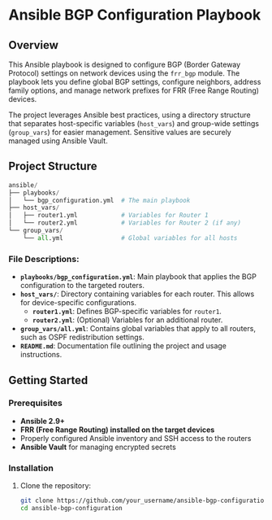 # Ansible BGP Configuration Playbook

## Overview
This Ansible playbook is designed to configure BGP (Border Gateway Protocol) settings on network devices using the `frr_bgp` module. The playbook lets you define global BGP settings, configure neighbors, address family options, and manage network prefixes for FRR (Free Range Routing) devices.

The project leverages Ansible best practices, using a directory structure that separates host-specific variables (`host_vars`) and group-wide settings (`group_vars`) for easier management. Sensitive values are securely managed using Ansible Vault.

## Project Structure
```python
ansible/
├── playbooks/
│   └── bgp_configuration.yml  # The main playbook
├── host_vars/
│   ├── router1.yml            # Variables for Router 1
│   └── router2.yml            # Variables for Router 2 (if any)
└── group_vars/
    └── all.yml                # Global variables for all hosts
```

### **File Descriptions:**
- **`playbooks/bgp_configuration.yml`**: Main playbook that applies the BGP configuration to the targeted routers.
- **`host_vars/`**: Directory containing variables for each router. This allows for device-specific configurations.
  - **`router1.yml`**: Defines BGP-specific variables for `router1`.
  - **`router2.yml`**: (Optional) Variables for an additional router.
- **`group_vars/all.yml`**: Contains global variables that apply to all routers, such as OSPF redistribution settings.
- **`README.md`**: Documentation file outlining the project and usage instructions.

## Getting Started

### Prerequisites
- **Ansible 2.9+**
- **FRR (Free Range Routing) installed on the target devices**
- Properly configured Ansible inventory and SSH access to the routers
- **Ansible Vault** for managing encrypted secrets

### Installation
1. Clone the repository:
   ```bash
   git clone https://github.com/your_username/ansible-bgp-configuration.git
   cd ansible-bgp-configuration
   ```
